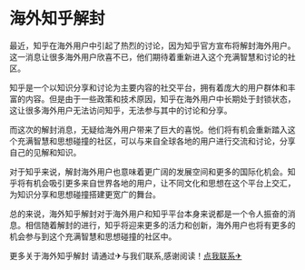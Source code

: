 # 海外知乎解封

最近，知乎在海外用户中引起了热烈的讨论，因为知乎官方宣布将解封海外用户。这一消息让很多海外用户欣喜不已，他们期待着重新进入这个充满智慧和讨论的社区。

知乎是一个以知识分享和讨论为主要内容的社交平台，拥有着庞大的用户群体和丰富的内容。但是由于一些政策和技术原因，知乎在海外用户中长期处于封锁状态，这让很多海外用户无法访问知乎，无法参与其中的讨论和分享。

而这次的解封消息，无疑给海外用户带来了巨大的喜悦。他们将有机会重新踏入这个充满智慧和思想碰撞的社区，可以与来自全球各地的用户进行交流和讨论，分享自己的见解和知识。

对于知乎来说，解封海外用户也意味着更广阔的发展空间和更多的国际化机会。知乎将有机会吸引更多来自世界各地的用户，让不同文化和思想在这个平台上交汇，为知识分享和思想碰撞搭建更宽广的舞台。

总的来说，海外知乎解封对于海外用户和知乎平台本身来说都是一个令人振奋的消息。相信随着解封的进行，知乎将迎来更多的活力和创新，海外用户也将有更多的机会参与到这个充满智慧和思想碰撞的社区中。

更多关于海外知乎解封 请通过✈与我们联系,感谢阅读！[点我联系✈](https://home.k02.cc)